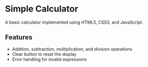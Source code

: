 # Simple Calculator

A basic calculator implemented using HTML5, CSS3, and JavaScript.

## Features

- Addition, subtraction, multiplication, and division operations
- Clear button to reset the display
- Error handling for invalid expressions


